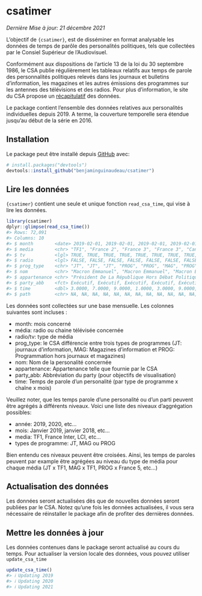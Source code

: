 
<!-- README.md is generated from README.Rmd. Please edit that file -->

# csatimer

<!-- badges: start -->
<!-- badges: end -->

*Dernière Mise à jour: 21 décembre 2021*

L’objectif de `{csatimer}`, est de disséminer en format analysable les
données de temps de parôle des personalités politiques, tels que
collectées par le Consiel Supérieur de l’Audiovisuel.

Conformément aux dispositions de l’article 13 de la loi du 30 septembre
1986, le CSA publie régulièrement les tableaux relatifs aux temps de
parole des personnalités politiques relevés dans les journaux et
bulletins d’information, les magazines et les autres émissions des
programmes sur les antennes des télévisions et des radios. Pour plus
d’information, le site du CSA propose un
[récapitulatif](https://www.csa.fr/csapluralisme/tableau) des données.

Le package contient l’ensemble des données relatives aux personalités
individuelles depuis 2019. A terme, la couverture temporelle sera
étendue jusqu’au début de la série en 2016.

## Installation

Le package peut être installé depuis [GitHub](https://github.com/) avec:

``` r
# install.packages("devtools")
devtools::install_github("benjaminguinaudeau/csatimer")
```

## Lire les données

`{csatimer}` contient une seule et unique fonction `read_csa_time`, qui
vise à lire les données.

``` r
library(csatimer)
dplyr::glimpse(read_csa_time())
#> Rows: 72,091
#> Columns: 10
#> $ month        <date> 2019-02-01, 2019-02-01, 2019-02-01, 2019-02-01, 2019-02-…
#> $ media        <chr> "TF1", "France 2", "France 3", "France 3", "Canal +", "Fr…
#> $ tv           <lgl> TRUE, TRUE, TRUE, TRUE, TRUE, TRUE, TRUE, TRUE, TRUE, TRU…
#> $ radio        <lgl> FALSE, FALSE, FALSE, FALSE, FALSE, FALSE, FALSE, FALSE, F…
#> $ prog_type    <chr> "JT", "JT", "JT", "PROG", "PROG", "MAG", "PROG", "JT", "J…
#> $ nom          <chr> "Macron Emmanuel", "Macron Emmanuel", "Macron Emmanuel", …
#> $ appartenance <chr> "Président De La République Hors Débat Politique", "Prési…
#> $ party_abb    <fct> Exécutif, Exécutif, Exécutif, Exécutif, Exécutif, Exécuti…
#> $ time         <dbl> 3.0000, 7.0000, 9.0000, 1.0000, 3.0000, 9.0000, 12.0000, …
#> $ path         <chr> NA, NA, NA, NA, NA, NA, NA, NA, NA, NA, NA, NA, NA, NA, N…
```

Les données sont collectées sur une base mensuelle. Les colonnes
suivantes sont incluses :

-   month: mois concerné
-   média: radio ou chaine télévisée concernée
-   radio/tv: type de média
-   prog\_type: le CSA différencie entre trois types de programmes (JT:
    journaux d’information, MAG: Magazines d’information et PROG:
    Programmation hors journaux et magazines)
-   nom: Nom de la personalité concernée
-   appartenance: Appartenance telle que fournie par le CSA
-   party\_abb: Abbréviation du party (pour objectifs de visualisation)
-   time: Temps de parole d’un personalité (par type de programme x
    chaîne x mois)

Veuillez noter, que les temps parole d’une personalité ou d’un parti
peuvent être agrégés à différents niveaux. Voici une liste des niveaux
d’aggrégation possibles:

-   année: 2019, 2020, etc…
-   mois: Janvier 2019, janvier 2018, etc…
-   media: TF1, France Inter, LCI, etc…
-   types de programme: JT, MAG ou PROG

Bien entendu ces niveaux peuvent être croisées. Ainsi, les temps de
paroles peuvent par example être agrégées au niveau du type de média
pour chaque média (JT x TF1, MAG x TF1, PROG x France 5, etc…)

## Actualisation des données

Les données seront actualisées dès que de nouvelles données seront
publiées par le CSA. Notez qu’une fois les données actualisées, il vous
sera nécessaire de réinstaller le package afin de profiter des dernières
données.

## Mettre les données à jour

Les données contenues dans le package seront actualisé au cours du
temps. Pour actualiser la version locale des données, vous pouvez
utiliser `update_csa_time`

``` r
update_csa_time()
#> ℹ Updating 2019
#> ℹ Updating 2020
#> ℹ Updating 2021
```
